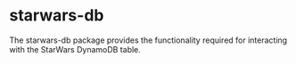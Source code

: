 # starwars-db

The starwars-db package provides the functionality required for interacting with the StarWars DynamoDB table.
